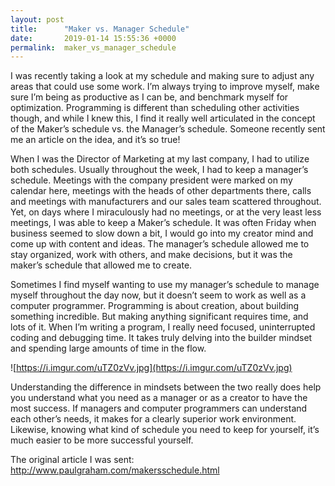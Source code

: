 ```yaml
---
layout: post
title:      "Maker vs. Manager Schedule"
date:       2019-01-14 15:55:36 +0000
permalink:  maker_vs_manager_schedule
---
```


I was recently taking a look at my schedule and making sure to adjust any areas that could use some work. I’m always trying to improve myself, make sure I’m being as productive as I can be, and benchmark myself for optimization. Programming is different than scheduling other activities though, and while I knew this, I find it really well articulated in the concept of the Maker’s schedule vs. the Manager’s schedule. Someone recently sent me an article on the idea, and it’s so true!

When I was the Director of Marketing at my last company, I had to utilize both schedules. Usually throughout the week, I had to keep a manager’s schedule. Meetings with the company president were marked on my calendar here, meetings with the heads of other departments there, calls and meetings with manufacturers and our sales team scattered throughout. Yet, on days where I miraculously had no meetings, or at the very least less meetings, I was able to keep a Maker’s schedule. It was often Friday when business seemed to slow down a bit, I would go into my creator mind and come up with content and ideas. The manager’s schedule allowed me to stay organized, work with others, and make decisions, but it was the maker’s schedule that allowed me to create. 

Sometimes I find myself wanting to use my manager’s schedule to manage myself throughout the day now, but it doesn’t seem to work as well as a computer programmer. Programming is about creation, about building something incredible. But making anything significant requires time, and lots of it. When I’m writing a program, I really need focused, uninterrupted coding and debugging time. It takes truly delving into the builder mindset and spending large amounts of time in the flow. 


![https://i.imgur.com/uTZ0zVv.jpg](https://i.imgur.com/uTZ0zVv.jpg)

 
Understanding the difference in mindsets between the two really does help you understand what you need as a manager or as a creator to have the most success. If managers and computer programmers can understand each other’s needs, it makes for a clearly superior work environment. Likewise, knowing what kind of schedule you need to keep for yourself, it’s much easier to be more successful yourself. 


The original article I was sent: 
http://www.paulgraham.com/makersschedule.html 

